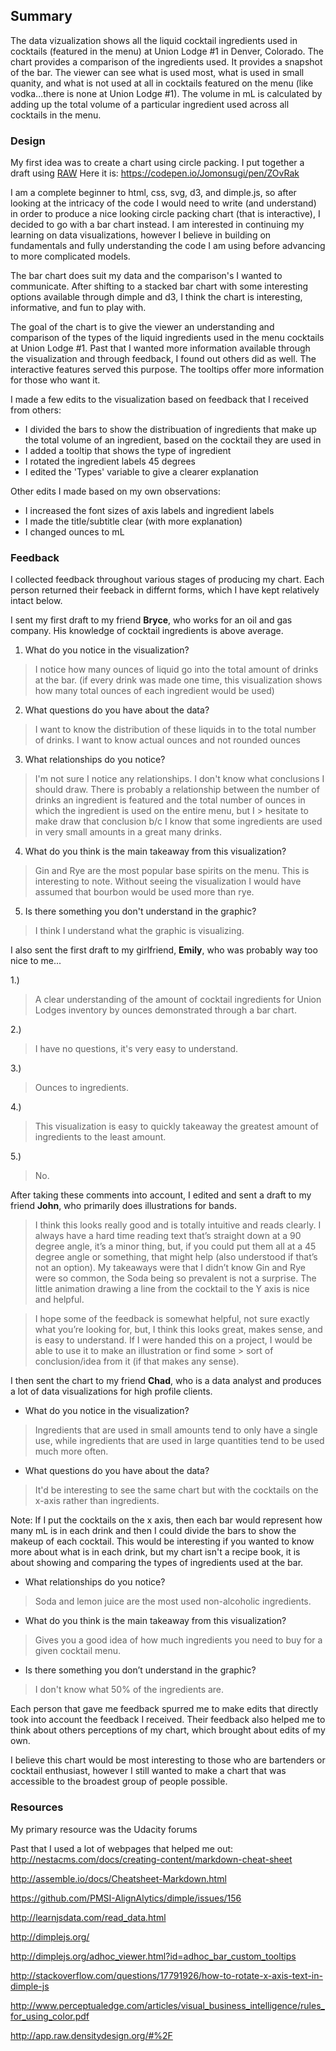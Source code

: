## Summary

The data vizualization shows all the liquid cocktail ingredients used in cocktails 
(featured in the menu) at Union Lodge #1 in Denver, Colorado. The chart provides a 
comparison of the ingredients used. It provides a snapshot of the bar.
The viewer can see what is used most, what is used in small quanity, and what is not 
used at all in cocktails featured on the menu (like vodka...there is none at Union Lodge #1). 
The volume in mL is calculated by adding up the total volume of a particular ingredient used 
across all cocktails in the menu. 

### Design

My first idea was to create a chart using circle packing. I put together a draft using [RAW](http://app.raw.densitydesign.org/#%2F)
Here it is: https://codepen.io/Jomonsugi/pen/ZOvRak

I am a complete beginner to html, css, svg, d3, and dimple.js, so after looking
at the intricacy of the code I would need to write (and understand) in order to 
produce a nice looking circle packing chart (that is interactive), I decided to go 
with a bar chart instead. I am interested in continuing my learning on data visualizations,
however I believe in building on fundamentals and fully understanding the code
I am using before advancing to more complicated models. 

The bar chart does suit my data and the comparison's I wanted to communicate.
After shifting to a stacked bar chart with some interesting options available through
dimple and d3, I think the chart is interesting, informative, and fun to play with. 

The goal of the chart is to give the viewer an understanding and comparison of the types 
of the liquid ingredients used in the menu cocktails at Union Lodge #1. Past that I wanted
more information available through the visualization and through feedback, I found out others
did as well. The interactive features served this purpose. The tooltips offer more information 
for those who want it.

I made a few edits to the visualization based on feedback that I received
from others: 

* I divided the bars to show the distribuation of ingredients that make up 
the total volume of an ingredient, based on the cocktail they are used in 
* I added a tooltip that shows the type of ingredient
* I rotated the ingredient labels 45 degrees 
* I edited the 'Types' variable to give a clearer explanation

Other edits I made based on my own observations:

* I increased the font sizes of axis labels and ingredient labels
* I made the title/subtitle clear (with more explanation)
* I changed ounces to mL

### Feedback

I collected feedback throughout various stages of producing my chart. 
Each person returned their feeback in differnt forms, which I have kept relatively intact below. 

I sent my first draft to my friend **Bryce**, who works for an oil and gas company. 
His knowledge of cocktail ingredients is above average. 

1. What do you notice in the visualization?

 > I notice how many ounces of liquid go into the total amount of drinks at the bar. (if every drink was made one time, 
 > this visualization shows how many total ounces of each ingredient would be used)

2. What questions do you have about the data?

 > I want to know the distribution of these liquids in to the total number of drinks. 
 > I want to know actual ounces and not rounded ounces

3. What relationships do you notice?

 > I'm not sure I notice any relationships. I don't know what conclusions I should draw. There is probably a relationship between the 
 > number of drinks an ingredient is featured and the total number of ounces in which the ingredient is used on the entire menu, but I > hesitate to make draw that conclusion b/c I know that some ingredients are used in very small amounts in a great many drinks.

4. What do you think is the main takeaway from this visualization?

 > Gin and Rye are the most popular base spirits on the menu. This is interesting to note. Without seeing the visualization I would 
 > have assumed that bourbon would be used more than rye. 

5. Is there something you don't understand in the graphic?

 > I think I understand what the graphic is visualizing. 

I also sent the first draft to my girlfriend, **Emily**, who was probably way too nice to me...

1.) 
 > A clear understanding of the amount of cocktail ingredients for Union Lodges inventory by ounces demonstrated through a bar chart.

2.) 
 > I have no questions, it's very easy to understand.

3.) 
 > Ounces to ingredients.

4.) 
 > This visualization is easy to quickly takeaway the greatest amount of ingredients to the least amount. 

5.) 
 > No.

After taking these comments into account, I edited and sent a draft to my friend **John**, 
who primarily does illustrations for bands. 

> I think this looks really good and is totally intuitive and reads clearly. I always have a hard time reading text that’s straight 
> down at a 90 degree angle, it’s a minor thing, but, if you could put them all at a 45 degree angle or something, that might help 
> (also understood if that’s not an option). My takeaways were that I didn’t know Gin and Rye were so common, the Soda being so 
> prevalent is not a surprise. The little animation drawing a line from the cocktail to the Y axis is nice and helpful. 

> I hope some of the feedback is somewhat helpful, not sure exactly what you’re looking for, but, I think this looks great, makes 
> sense, and is easy to understand. If I were handed this on a project, I would be able to use it to make an illustration or find some > sort of conclusion/idea from it (if that makes any sense). 

I then sent the chart to my friend **Chad**, who is a data analyst and produces a lot of data visualizations for high profile clients. 

* What do you notice in the visualization?

 > Ingredients that are used in small amounts tend to only have a single use, while ingredients 
 > that are used in large quantities tend to be used much more often.
 
* What questions do you have about the data?

 > It'd be interesting to see the same chart but with the cocktails on the x-axis rather than ingredients.
 
Note: If I put the cocktails on the x axis, then each bar would represent how many mL is in each drink
and then I could divide the bars to show the makeup of each cocktail. This would be interesting if you 
wanted to know more about what is in each drink, but my chart isn't a recipe book, it is about showing and 
comparing the types of ingredients used at the bar. 
 
* What relationships do you notice?

 > Soda and lemon juice are the most used non-alcoholic ingredients.
 
* What do you think is the main takeaway from this visualization?

 > Gives you a good idea of how much ingredients you need to buy for a given cocktail menu.
 
* Is there something you don’t understand in the graphic?

 > I don't know what 50% of the ingredients are.


Each person that gave me feedback spurred me to make edits that directly took into account the 
feedback I received. Their feedback also helped me to think about others perceptions of my chart, 
which brought about edits of my own. 

I believe this chart would be most interesting to those who are bartenders or cocktail enthusiast, however
I still wanted to make a chart that was accessible to the broadest group of people possible. 

### Resources 
My primary resource was the Udacity forums

Past that I used a lot of webpages that helped me out:
http://nestacms.com/docs/creating-content/markdown-cheat-sheet

http://assemble.io/docs/Cheatsheet-Markdown.html

https://github.com/PMSI-AlignAlytics/dimple/issues/156

http://learnjsdata.com/read_data.html

http://dimplejs.org/

http://dimplejs.org/adhoc_viewer.html?id=adhoc_bar_custom_tooltips

http://stackoverflow.com/questions/17791926/how-to-rotate-x-axis-text-in-dimple-js

http://www.perceptualedge.com/articles/visual_business_intelligence/rules_for_using_color.pdf

http://app.raw.densitydesign.org/#%2F










